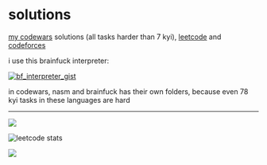 # solutions

[my codewars](https://www.codewars.com/users/mb6ockatf) solutions (all tasks
harder than 7 kyi), [leetcode](https://leetcode.com/mb6ockatf/) and
[codeforces](https://codeforces.com/profile/mb6ockatf)

i use this brainfuck interpreter:

[![bf_interpreter_gist](https://github-readme-stats.vercel.app/api/gist?id=8bd5271f552a182ac3d27b0d6bb5d73e&show_owner=true&theme=gruvbox)](
    https://gist.github.com/mb6ockatf/8bd5271f552a182ac3d27b0d6bb5d73e
)

in codewars, nasm and brainfuck has their own folders, because even 78 kyi
tasks in these languages are hard

------

<img src="https://github.r2v.ch/codewars?user=mb6ockatf&stroke=black&top_languages=true&hide_clan=true&theme=midnight_purple&name=mb6ockatf">

![leetcode stats](https://leetcode.card.workers.dev/mb6ockatf?theme=dark&font=source_code_pro&extension=activity)

<img src="https://codeforces-readme-stats.vercel.app/api/card?username=mb6ockatf">
